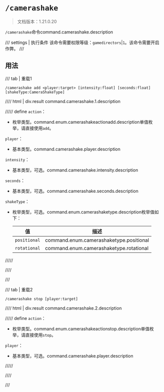 # `/camerashake`

> 文档版本：1.21.0.20

`/camerashake`命令command.camerashake.description

/// settings | 执行条件
该命令需要权限等级：`gamedirectors`|`1`。该命令需要开启作弊。
///

## 用法

/// tab | 重载1
```mcfunction
/camerashake add <player:target> [intensity:float] [seconds:float] [shakeType:CameraShakeType]
```

//// html | div.result
command.camerashake.1.description

///// define
`action`：<!-- md:samp CameraShakeActionAdd -->

- 枚举类型。command.enum.camerashakeactionadd.description单值枚举，请直接使用`add`。

`player`：<!-- md:samp target -->

- 基本类型。command.camerashake.player.description

`intensity`：<!-- md:samp float -->

- 基本类型，可选。command.camerashake.intensity.description

`seconds`：<!-- md:samp float -->

- 基本类型，可选。command.camerashake.seconds.description

`shakeType`：<!-- md:samp CameraShakeType -->

- 枚举类型，可选。command.enum.camerashaketype.description枚举值如下：

  |值|描述|
  |---|---|
  |`positional`|command.enum.camerashaketype.positional|
  |`rotational`|command.enum.camerashaketype.rotational|



/////

////

///

/// tab | 重载2
```mcfunction
/camerashake stop [player:target]
```

//// html | div.result
command.camerashake.2.description

///// define
`action`：<!-- md:samp CameraShakeActionStop -->

- 枚举类型。command.enum.camerashakeactionstop.description单值枚举，请直接使用`stop`。

`player`：<!-- md:samp target -->

- 基本类型，可选。command.camerashake.player.description


/////

////

///
